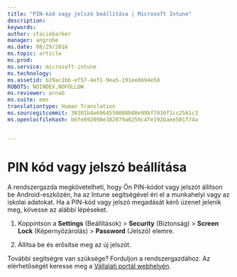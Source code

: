 ```yaml
---
title: "PIN-kód vagy jelszó beállítása | Microsoft Intune"
description: 
keywords: 
author: staciebarker
manager: angrobe
ms.date: 08/29/2016
ms.topic: article
ms.prod: 
ms.service: microsoft-intune
ms.technology: 
ms.assetid: b29ac1bb-ef57-4ef1-9ea5-191ee8694e58
ROBOTS: NOINDEX,NOFOLLOW
ms.reviewer: arnab
ms.suite: ems
translationtype: Human Translation
ms.sourcegitcommit: 38301b4e6964550008b08e99bf7016f1cc2561c3
ms.openlocfilehash: b6fe892098e382079a6259c4fe192baee501f74a


---
```


# PIN kód vagy jelszó beállítása

A rendszergazda megkövetelheti, hogy Ön PIN-kódot vagy jelszót állítson be Android-eszközén, ha az Intune segítségével éri el a munkahelyi vagy az iskolai adatokat. Ha a PIN-kód vagy jelszó megadását kérő üzenet jelenik meg, kövesse az alábbi lépéseket.

1.  Koppintson a **Settings** (Beállítások) &gt; **Security** (Biztonság) &gt; **Screen Lock** (Képernyőzárolás) &gt; **Password** (Jelszó) elemre.

2.  Állítsa be és erősítse meg az új jelszót.


További segítségre van szüksége? Forduljon a rendszergazdához. Az elérhetőségét keresse meg a [Vállalati portál webhelyén](http://portal.manage.microsoft.com).




<!--HONumber=Aug16_HO5-->


